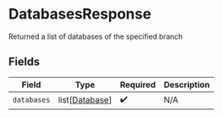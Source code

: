 # DatabasesResponse

Returned a list of databases of the specified branch


## Fields

| Field                                             | Type                                              | Required                                          | Description                                       |
| ------------------------------------------------- | ------------------------------------------------- | ------------------------------------------------- | ------------------------------------------------- |
| `databases`                                       | list[[Database](../../models/shared/database.md)] | :heavy_check_mark:                                | N/A                                               |